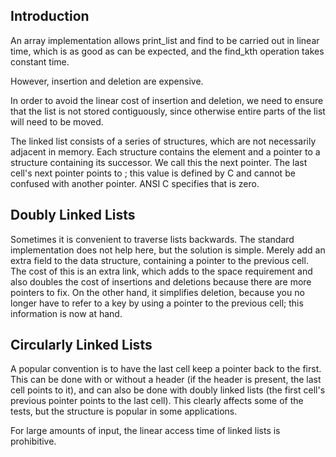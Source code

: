 ## Introduction

An array implementation allows print_list and find to be carried out in linear time, which is as good as can be expected, and the find_kth operation takes constant time.

However, insertion and deletion are expensive.

In order to avoid the linear cost of insertion and deletion, we need to ensure that the list is not stored contiguously, 
since otherwise entire parts of the list will need to be moved.

The linked list consists of a series of structures, which are not necessarily adjacent in memory. 
Each structure contains the element and a pointer to a structure containing its successor. We call this the next pointer. 
The last cell's next pointer points to ; this value is defined by C and cannot be confused with another pointer. 
ANSI C specifies that is zero.

## Doubly Linked Lists
Sometimes it is convenient to traverse lists backwards. The standard implementation does not help here, but the solution is simple. 
Merely add an extra field to the data structure, containing a pointer to the previous cell. 
The cost of this is an extra link, which adds to the space requirement and also doubles the cost of insertions and deletions because there are more pointers to fix. 
On the other hand, it simplifies deletion, because you no longer have to refer to a key by using a pointer to the previous cell; this information is now at hand.


## Circularly Linked Lists
A popular convention is to have the last cell keep a pointer back to the first. 
This can be done with or without a header (if the header is present, the last cell points to it), and can also be done with doubly linked lists (the first cell's previous pointer points to the last cell). 
This clearly affects some of the tests, but the structure is popular in some applications.




For large amounts of input, the linear access time of linked lists is prohibitive.


